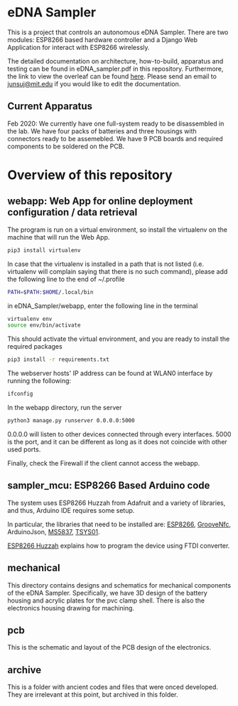 # eDNA Sampler
This is a project that controls an autonomous eDNA Sampler. There are two modules: ESP8266 based hardware controller and a Django Web Application for interact with ESP8266 wirelessly.

The detailed documentation on architecture, how-to-build, apparatus and testing can be found in eDNA_sampler.pdf in this repository. Furthermore, the link to view the overleaf can be found [here](https://www.overleaf.com/read/nvktmdfzfmym). Please send an email to junsuj@mit.edu if you would like to edit the documentation. 

## Current Apparatus
Feb 2020: We currently have one full-system ready to be disassembled in the lab. We have four packs of batteries and three housings with connectors ready to be assemebled. We have 9 PCB boards and required components to be soldered on the PCB.

# Overview of this repository

## webapp: Web App for online deployment configuration / data retrieval
The program is run on a virtual environment, so install the virtualenv on the machine that will run the Web App.

```bash
pip3 install virtualenv
```

In case that the virtualenv is installed in a path that is not listed (i.e. virtualenv will complain saying that there is no such command), please add the following line to the end of ~/.profile 

```bash
PATH=$PATH:$HOME/.local/bin
```

in eDNA_Sampler/webapp, enter the following line in the terminal

```bash
virtualenv env
source env/bin/activate
``` 

This should activate the virtual environment, and you are ready to install the required packages

```bash
pip3 install -r requirements.txt
```

The webserver hosts' IP address can be found at WLAN0 interface by running the following:

```bash
ifconfig
```

In the webapp directory, run the server

```bash
python3 manage.py runserver 0.0.0.0:5000
```

0.0.0.0 will listen to other devices connected through every interfaces. 5000 is the port, and it can be different as long as it does not coincide with other used ports. 

Finally, check the Firewall if the client cannot access the webapp.

## sampler_mcu: ESP8266 Based Arduino code
The system uses ESP8266 Huzzah from Adafruit and a variety of libraries, and thus, Arduino IDE requires some setup.

In particular, the libraries that need to be installed are:
[ESP8266](https://learn.adafruit.com/adafruit-huzzah-esp8266-breakout/using-arduino-ide), 
[GrooveNfc](https://github.com/Seeed-Studio/Seeed_Arduino_NFC), 
ArduinoJson,
[MS5837](https://github.com/bluerobotics/BlueRobotics_MS5837_Library), 
[TSYS01](https://github.com/bluerobotics/BlueRobotics_TSYS01_Library).

[ESP8266 Huzzah](https://learn.adafruit.com/adafruit-huzzah-esp8266-breakout/using-arduino-ide) explains how to program the device using FTDI converter.

## mechanical
This directory contains designs and schematics for mechanical components of the eDNA Sampler.
Specifically, we have 3D design of the battery housing and acrylic plates for the pvc clamp shell. 
There is also the electronics housing drawing for machining.

## pcb
This is the schematic and layout of the PCB design of the electronics.

## archive
This is a folder with ancient codes and files that were onced developed. They are irrelevant at this point, but archived in this folder.